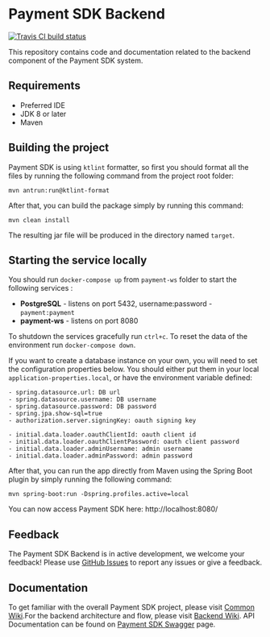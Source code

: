 # Payment SDK Backend
[![Travis CI build status](https://travis-ci.com/mobilabsolutions/payment-sdk-backend-open.svg?branch=master)](https://travis-ci.com/mobilabsolutions/payment-sdk-backend-open)

This repository contains code and documentation related to the backend component of the Payment SDK system. 

## Requirements

- Preferred IDE
- JDK 8 or later
- Maven

## Building the project

Payment SDK is using `ktlint` formatter, so first you should format all the files by running the following command from the project root folder:
```
mvn antrun:run@ktlint-format
```

After that, you can build the package simply by running this command:

```
mvn clean install
```

The resulting jar file will be produced in the directory named `target`.

## Starting the service locally

You should run `docker-compose up` from `payment-ws` folder to start the following services :
- **PostgreSQL** - listens on port 5432, username:password - `payment:payment`
- **payment-ws** - listens on port 8080

To shutdown the services gracefully run `ctrl+c`. To reset the data of the environment run `docker-compose down`.

If you want to create a database instance on your own, you will need to set the configuration properties below. You should either put them in your local `application-properties.local`, or have the environment variable defined:

```
- spring.datasource.url: DB url
- spring.datasource.username: DB username
- spring.datasource.password: DB password
- spring.jpa.show-sql=true
- authorization.server.signingKey: oauth signing key
  
- initial.data.loader.oauthClientId: oauth client id
- initial.data.loader.oauthClientPassword: oauth client password
- initial.data.loader.adminUsername: admin username
- initial.data.loader.adminPassword: admin password
```
 
After that, you can run the app directly from Maven using the Spring Boot plugin by simply running the following command:

```
mvn spring-boot:run -Dspring.profiles.active=local
```

You can now access Payment SDK here: http://localhost:8080/ 

## Feedback

The Payment SDK Backend is in active development, we welcome your feedback! Please use [GitHub Issues](https://github.com/mobilabsolutions/payment-sdk-backend-open/issues) to report any issues or give a feedback.

## Documentation

To get familiar with the overall Payment SDK project, please visit [Common Wiki](https://github.com/mobilabsolutions/payment-sdk-wiki-open/wiki).For the backend architecture and flow, please visit [Backend Wiki](https://github.com/mobilabsolutions/payment-sdk-backend-open/wiki).
API Documentation can be found on [Payment SDK Swagger](https://payment-dev.mblb.net/api/v1/swagger-ui.html) page.
